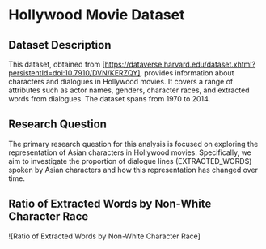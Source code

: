 # Hollywood Movie Dataset

## Dataset Description

This dataset, obtained from [https://dataverse.harvard.edu/dataset.xhtml?persistentId=doi:10.7910/DVN/KERZQY], provides information about characters and dialogues in Hollywood movies. It covers a range of attributes such as actor names, genders, character races, and extracted words from dialogues. The dataset spans from 1970 to 2014.

## Research Question

The primary research question for this analysis is focused on exploring the representation of Asian characters in Hollywood movies. Specifically, we aim to investigate the proportion of dialogue lines (EXTRACTED_WORDS) spoken by Asian characters and how this representation has changed over time.

## Ratio of Extracted Words by Non-White Character Race
![Ratio of Extracted Words by Non-White Character Race]

